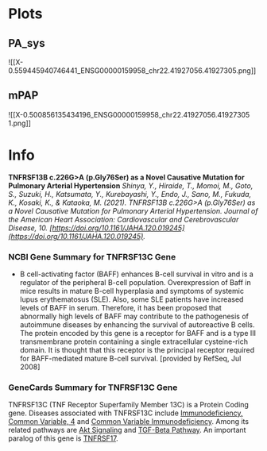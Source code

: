 # Plots
## PA_sys
![[X-0.559445940746441_ENSG00000159958_chr22.41927056.41927305.png]]
## mPAP
![[X-0.500856135434196_ENSG00000159958_chr22.41927056.41927305 1.png]]
# Info
**TNFRSF13B c.226G>A (p.Gly76Ser) as a Novel Causative Mutation for Pulmonary Arterial Hypertension**
*Shinya, Y., Hiraide, T., Momoi, M., Goto, S., Suzuki, H., Katsumata, Y., Kurebayashi, Y., Endo, J., Sano, M., Fukuda, K., Kosaki, K., & Kataoka, M. (2021). TNFRSF13B c.226G>A (p.Gly76Ser) as a Novel Causative Mutation for Pulmonary Arterial Hypertension. Journal of the American Heart Association: Cardiovascular and Cerebrovascular Disease, 10. [https://doi.org/10.1161/JAHA.120.019245](https://doi.org/10.1161/JAHA.120.019245).*
### NCBI Gene Summary for TNFRSF13C Gene

[](https://www.ncbi.nlm.nih.gov/gene/115650)

- B cell-activating factor (BAFF) enhances B-cell survival in vitro and is a regulator of the peripheral B-cell population. Overexpression of Baff in mice results in mature B-cell hyperplasia and symptoms of systemic lupus erythematosus (SLE). Also, some SLE patients have increased levels of BAFF in serum. Therefore, it has been proposed that abnormally high levels of BAFF may contribute to the pathogenesis of autoimmune diseases by enhancing the survival of autoreactive B cells. The protein encoded by this gene is a receptor for BAFF and is a type III transmembrane protein containing a single extracellular cysteine-rich domain. It is thought that this receptor is the principal receptor required for BAFF-mediated mature B-cell survival. [provided by RefSeq, Jul 2008]
    
### GeneCards Summary for TNFRSF13C Gene

TNFRSF13C (TNF Receptor Superfamily Member 13C) is a Protein Coding gene. Diseases associated with TNFRSF13C include [Immunodeficiency, Common Variable, 4](http://www.malacards.org/card/immunodeficiency_common_variable_4 "See Immunodeficiency, Common Variable, 4 at MalaCards") and [Common Variable Immunodeficiency](http://www.malacards.org/card/common_variable_immunodeficiency "See Common Variable Immunodeficiency at MalaCards"). Among its related pathways are [Akt Signaling](https://pathcards.genecards.org/card/akt_signaling "See Akt Signaling at Pathcards") and [TGF-Beta Pathway](https://pathcards.genecards.org/card/tgf-beta_pathway "See TGF-Beta Pathway at Pathcards"). An important paralog of this gene is [TNFRSF17](https://www.genecards.org/cgi-bin/carddisp.pl?gene=TNFRSF17).
